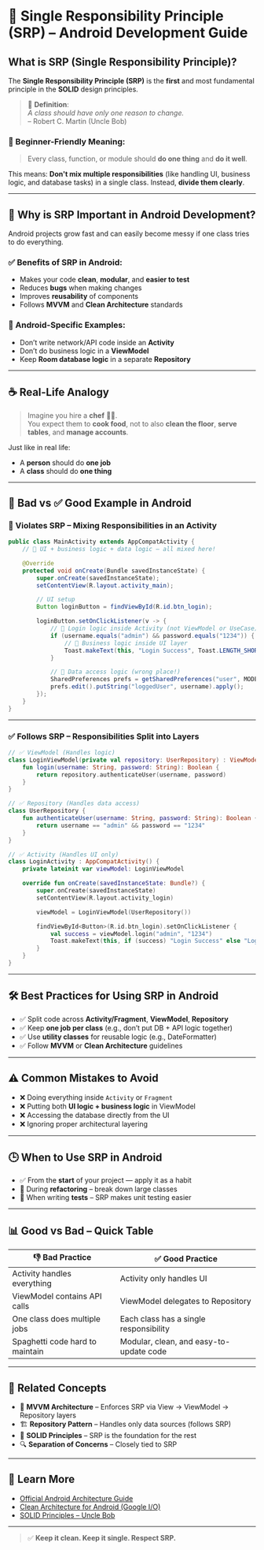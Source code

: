 # 🧠 Single Responsibility Principle (SRP) – Android Development Guide

## What is SRP (Single Responsibility Principle)?

The **Single Responsibility Principle (SRP)** is the **first** and most fundamental principle in the **SOLID** design principles.

> 📘 **Definition**:  
> *A class should have only one reason to change.*  
> – Robert C. Martin (Uncle Bob)

### 🔰 Beginner-Friendly Meaning:
> Every class, function, or module should **do one thing** and **do it well**.

This means: **Don't mix multiple responsibilities** (like handling UI, business logic, and database tasks) in a single class. Instead, **divide them clearly**.

---

## 🤖 Why is SRP Important in Android Development?

Android projects grow fast and can easily become messy if one class tries to do everything.

### ✅ Benefits of SRP in Android:
- Makes your code **clean**, **modular**, and **easier to test**
- Reduces **bugs** when making changes
- Improves **reusability** of components
- Follows **MVVM** and **Clean Architecture** standards

### 📱 Android-Specific Examples:
- Don’t write network/API code inside an **Activity**  
- Don’t do business logic in a **ViewModel**  
- Keep **Room database logic** in a separate **Repository**

---

## ☕ Real-Life Analogy

> Imagine you hire a **chef** 🧑‍🍳.  
You expect them to **cook food**, not to also **clean the floor**, **serve tables**, and **manage accounts**.

Just like in real life:
- A **person** should do **one job**
- A **class** should do **one thing**

---

## 🚫 Bad vs ✅ Good Example in Android

### 🚫 Violates SRP – Mixing Responsibilities in an Activity

```java
public class MainActivity extends AppCompatActivity {
    // 🚫 UI + business logic + data logic — all mixed here!

    @Override
    protected void onCreate(Bundle savedInstanceState) {
        super.onCreate(savedInstanceState);
        setContentView(R.layout.activity_main);

        // UI setup
        Button loginButton = findViewById(R.id.btn_login);

        loginButton.setOnClickListener(v -> {
            // 🚫 Login logic inside Activity (not ViewModel or UseCase)
            if (username.equals("admin") && password.equals("1234")) {
                // 🚫 Business logic inside UI layer
                Toast.makeText(this, "Login Success", Toast.LENGTH_SHORT).show();
            }

            // 🚫 Data access logic (wrong place!)
            SharedPreferences prefs = getSharedPreferences("user", MODE_PRIVATE);
            prefs.edit().putString("loggedUser", username).apply();
        });
    }
}
````

---

### ✅ Follows SRP – Responsibilities Split into Layers

```kotlin
// ✅ ViewModel (Handles logic)
class LoginViewModel(private val repository: UserRepository) : ViewModel() {
    fun login(username: String, password: String): Boolean {
        return repository.authenticateUser(username, password)
    }
}
```

```kotlin
// ✅ Repository (Handles data access)
class UserRepository {
    fun authenticateUser(username: String, password: String): Boolean {
        return username == "admin" && password == "1234"
    }
}
```

```kotlin
// ✅ Activity (Handles UI only)
class LoginActivity : AppCompatActivity() {
    private lateinit var viewModel: LoginViewModel

    override fun onCreate(savedInstanceState: Bundle?) {
        super.onCreate(savedInstanceState)
        setContentView(R.layout.activity_login)

        viewModel = LoginViewModel(UserRepository())

        findViewById<Button>(R.id.btn_login).setOnClickListener {
            val success = viewModel.login("admin", "1234")
            Toast.makeText(this, if (success) "Login Success" else "Login Failed", Toast.LENGTH_SHORT).show()
        }
    }
}
```

---

## 🛠️ Best Practices for Using SRP in Android

* ✅ Split code across **Activity/Fragment**, **ViewModel**, **Repository**
* ✅ Keep **one job per class** (e.g., don’t put DB + API logic together)
* ✅ Use **utility classes** for reusable logic (e.g., DateFormatter)
* ✅ Follow **MVVM** or **Clean Architecture** guidelines

---

## ⚠️ Common Mistakes to Avoid

* ❌ Doing everything inside `Activity` or `Fragment`
* ❌ Putting both **UI logic + business logic** in ViewModel
* ❌ Accessing the database directly from the UI
* ❌ Ignoring proper architectural layering

---

## 🕒 When to Use SRP in Android

* ✅ From the **start** of your project — apply it as a habit
* 🔁 During **refactoring** – break down large classes
* 🧪 When writing **tests** – SRP makes unit testing easier

---

## 📊 Good vs Bad – Quick Table

| 👎 Bad Practice                 | ✅ Good Practice                         |
| ------------------------------- | --------------------------------------- |
| Activity handles everything     | Activity only handles UI                |
| ViewModel contains API calls    | ViewModel delegates to Repository       |
| One class does multiple jobs    | Each class has a single responsibility  |
| Spaghetti code hard to maintain | Modular, clean, and easy-to-update code |

---

## 🔗 Related Concepts

* 🧱 **MVVM Architecture** – Enforces SRP via View → ViewModel → Repository layers
* 🏗️ **Repository Pattern** – Handles only data sources (follows SRP)
* 🔁 **SOLID Principles** – SRP is the foundation for the rest
* 🔍 **Separation of Concerns** – Closely tied to SRP

---

## 📘 Learn More

* [Official Android Architecture Guide](https://developer.android.com/jetpack/guide)
* [Clean Architecture for Android (Google I/O)](https://www.youtube.com/watch?v=4E2ytm3U0WE)
* [SOLID Principles – Uncle Bob](https://youtu.be/rtmFCcjEgEw)

---

> ✅ **Keep it clean. Keep it single. Respect SRP.**

